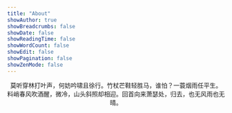 ```yaml
---
title: "About"
showAuthor: true
showBreadcrumbs: false
showDate: false
showReadingTime: false
showWordCount: false
showEdit: false
showPagination: false
showZenMode: false
---
```


<center>莫听穿林打叶声，何妨吟啸且徐行。竹杖芒鞋轻胜马，谁怕？一蓑烟雨任平生。<br>
料峭春风吹酒醒，微冷，山头斜照却相迎。回首向来萧瑟处，归去，也无风雨也无晴。</center>

